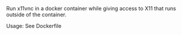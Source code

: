 Run x11vnc in a docker container while giving access to X11 that runs outside of the container.

Usage: See Dockerfile
